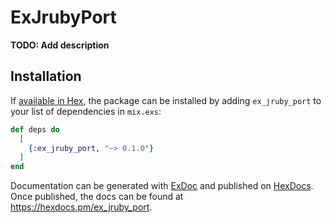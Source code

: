 # ExJrubyPort

**TODO: Add description**

## Installation

If [available in Hex](https://hex.pm/docs/publish), the package can be installed
by adding `ex_jruby_port` to your list of dependencies in `mix.exs`:

```elixir
def deps do
  [
    {:ex_jruby_port, "~> 0.1.0"}
  ]
end
```

Documentation can be generated with [ExDoc](https://github.com/elixir-lang/ex_doc)
and published on [HexDocs](https://hexdocs.pm). Once published, the docs can
be found at <https://hexdocs.pm/ex_jruby_port>.

